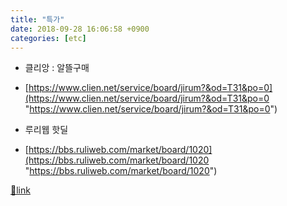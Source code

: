 ```yaml
---
title: "특가"
date: 2018-09-28 16:06:58 +0900
categories: [etc]
---
```


- 클리앙 : 알뜰구매
- [https://www.clien.net/service/board/jirum?&od=T31&po=0](https://www.clien.net/service/board/jirum?&od=T31&po=0 "https://www.clien.net/service/board/jirum?&od=T31&po=0")

- 루리웹 핫딜
- [https://bbs.ruliweb.com/market/board/1020](https://bbs.ruliweb.com/market/board/1020 "https://bbs.ruliweb.com/market/board/1020")





[🔗link](http://www.mins01.com/mh/tech/read/1198)